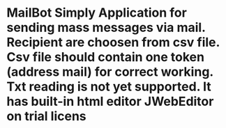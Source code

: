 # MailBot Simply Application for sending mass messages via mail. Recipient are choosen from csv file. Csv file should contain one token (address mail) for correct working. Txt reading is not yet supported. It has built-in html editor JWebEditor on trial licens
